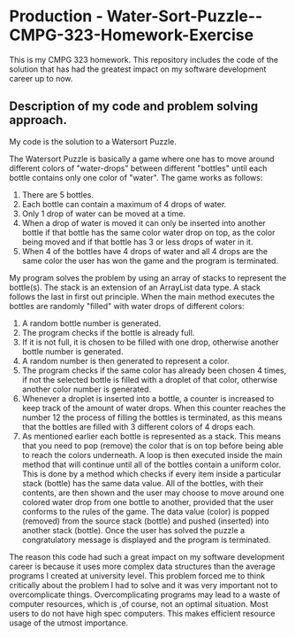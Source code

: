 # Production - Water-Sort-Puzzle--CMPG-323-Homework-Exercise
This is my CMPG 323 homework. This repository includes the code of the solution that has had the greatest impact on my software development career up to now.

## Description of my code and problem solving approach.
My code is the solution to a Watersort Puzzle.

The Watersort Puzzle is basically a game where one has to move around different colors of "water-drops" between different "bottles" until each bottle contains only one color of "water". The game works as follows:
1) There are 5 bottles.
2) Each bottle can contain a maximum of 4 drops of water.
3) Only 1 drop of water can be moved at a time.
4) When a drop of water is moved it can only be inserted into another bottle if that bottle has the same color water drop on top, as the color being moved and if that bottle has 3 or less drops of water in it.
5) When 4 of the bottles have 4 drops of water and all 4 drops are the same color the user has won the game and the program is terminated.

My program solves the problem by using an array of stacks to represent the bottle(s).
The stack is an extension of an ArrayList data type.
A stack follows the last in first out principle.
When the main method executes the bottles are randomly "filled" with water drops of different colors:
  1) A random bottle number is generated.
  2) The program checks if the bottle is already full.
  3) If it is not full, it is chosen to be filled with one drop, otherwise another bottle number is generated.
  4) A random number is then generated to represent a color.
  5) The program checks if the same color has already been chosen 4 times, if not the selected bottle is filled with a droplet of that color, otherwise another color number is generated.
  6) Whenever a droplet is inserted into a bottle, a counter is increased to keep track of the amount of water drops. When this counter reaches the number 12 the process of filling the bottles is terminated, as this means that the bottles are filled with 3 different colors of 4 drops each.
  7) As mentioned earlier each bottle is represented as a stack. This means that you need to pop (remove) the color that is on top before being able to reach the colors underneath.
A loop is then executed inside the main method that will continue until all of the bottles contain a uniform color. This is done by a method which checks if every item inside a particular stack (bottle) has the same data value.
All of the bottles, with their contents, are then shown and the user may choose to move around one colored water drop from one bottle to another, provided that the user conforms to the rules of the game. The data value (color) is popped (removed) from the source stack (bottle) and pushed (inserted) into another stack (bottle).
Once the user has solved the puzzle a congratulatory message is displayed and the program is terminated.

The reason this code had such a great impact on my software development career is because it uses more complex data structures than the average programs I created at university level. This problem forced me to think critically about the problem I had to solve and it was very important not to overcomplicate things. Overcomplicating programs may lead to a waste of computer resources, which is ,of course, not an optimal situation. Most users to do not have high spec computers. This makes efficient resource usage of the utmost importance.

